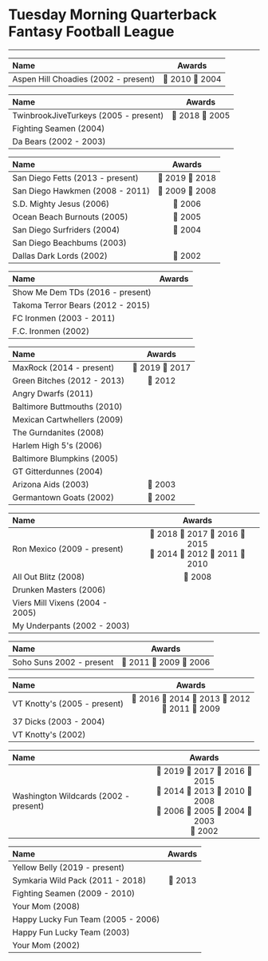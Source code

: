 # Tuesday Morning Quarterback Fantasy Football League

---

| Name                                 |            Awards             |
| :----------------------------------- | :---------------------------: |
| Aspen Hill Choadies (2002 - present) | &#x1F949; 2010 &#x1F949; 2004 |

| Name                                  |            Awards             |
| :------------------------------------ | :---------------------------: |
| TwinbrookJiveTurkeys (2005 - present) | &#x1F949; 2018 &#x1F949; 2005 |
| Fighting Seamen (2004)                |                               |
| Da Bears (2002 - 2003)                |                               |

| Name                             |            Awards             |
| :------------------------------- | :---------------------------: |
| San Diego Fetts (2013 - present) | &#x1F947; 2019 &#x1F947; 2018 |
| San Diego Hawkmen (2008 - 2011)  | &#x1F948; 2009 &#x1F947; 2008 |
| S.D. Mighty Jesus (2006)         |        &#x1F947; 2006         |
| Ocean Beach Burnouts (2005)      |        &#x1F948; 2005         |
| San Diego Surfriders (2004)      |        &#x1F947; 2004         |
| San Diego Beachbums (2003)       |                               |
| Dallas Dark Lords (2002)         |        &#x1F947; 2002         |

| Name                              | Awards |
| :-------------------------------- | :----: |
| Show Me Dem TDs (2016 - present)  |        |
| Takoma Terror Bears (2012 - 2015) |        |
| FC Ironmen (2003 - 2011)          |        |
| F.C. Ironmen (2002)               |        |

| Name                        |            Awards             |
| :-------------------------- | :---------------------------: |
| MaxRock (2014 - present)    | &#x1F949; 2019 &#x1F949; 2017 |
| Green Bitches (2012 - 2013) |        &#x1F948; 2012         |
| Angry Dwarfs (2011)         |                               |
| Baltimore Buttmouths (2010) |                               |
| Mexican Cartwhellers (2009) |                               |
| The Gurndanites (2008)      |                               |
| Harlem High 5's (2006)      |                               |
| Baltimore Blumpkins (2005)  |                               |
| GT Gitterdunnes (2004)      |                               |
| Arizona Aids (2003)         |        &#x1F949; 2003         |
| Germantown Goats (2002)     |        &#x1F949; 2002         |

| Name                            |                                                            Awards                                                            |
| :------------------------------ | :--------------------------------------------------------------------------------------------------------------------------: |
| Ron Mexico (2009 - present)     | &#x1F948; 2018 &#x1F948; 2017 &#x1F948; 2016 &#x1F948; 2015 <br> &#x1F947; 2014 &#x1F947; 2012 &#x1F947; 2011 &#x1F948; 2010 |
| All Out Blitz (2008)            |                                                        &#x1F948; 2008                                                        |
| Drunken Masters (2006)          |                                                                                                                              |
| Viers Mill Vixens (2004 - 2005) |                                                                                                                              |
| My Underpants (2002 - 2003)     |                                                                                                                              |

| Name                     |                    Awards                    |
| :----------------------- | :------------------------------------------: |
| Soho Suns 2002 - present | &#x1F948; 2011 &#x1F949; 2009 &#x1F949; 2006 |

| Name                         |                                             Awards                                             |
| :--------------------------- | :--------------------------------------------------------------------------------------------: |
| VT Knotty's (2005 - present) | &#x1F947; 2016 &#x1F948; 2014 &#x1F948; 2013 &#x1F949; 2012 <br> &#x1F949; 2011 &#x1F947; 2009 |
| 37 Dicks (2003 - 2004)       |                                                                                                |
| VT Knotty's (2002)           |                                                                                                |

| Name                                  |                                                                                                      Awards                                                                                                       |
| :------------------------------------ | :---------------------------------------------------------------------------------------------------------------------------------------------------------------------------------------------------------------: |
| Washington Wildcards (2002 - present) | &#x1F948; 2019 &#x1F947; 2017 &#x1F949; 2016 &#x1F947; 2015 <br> &#x1F949; 2014 &#x1F947; 2013 &#x1F947; 2010 &#x1F949; 2008 <br> &#x1F948; 2006 &#x1F947; 2005 &#x1F948; 2004 &#x1F948; 2003 <br> &#x1F948; 2002 |

| Name                               |     Awards     |
| :--------------------------------- | :------------: |
| Yellow Belly (2019 - present)      |                |
| Symkaria Wild Pack (2011 - 2018)   | &#x1F949; 2013 |
| Fighting Seamen (2009 - 2010)      |                |
| Your Mom (2008)                    |                |
| Happy Lucky Fun Team (2005 - 2006) |                |
| Happy Fun Lucky Team (2003)        |                |
| Your Mom (2002)                    |                |
